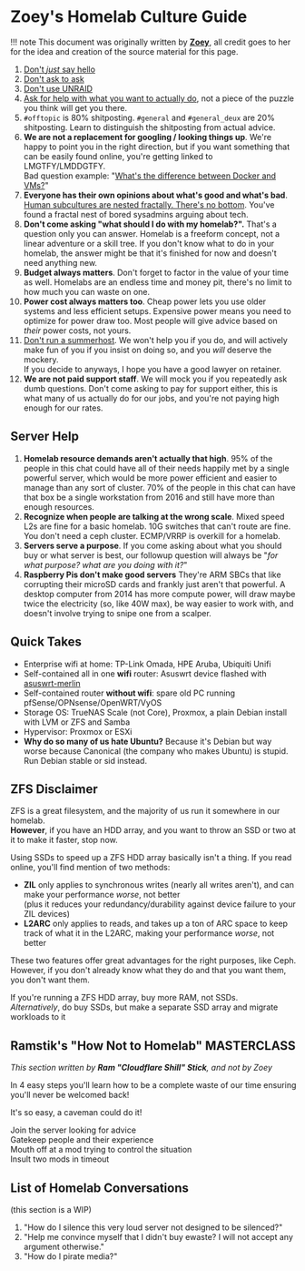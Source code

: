 # Zoey's Homelab Culture Guide

!!! note
    This document was originally written by **[Zoey](https://github.com/zekesonxx)**, all credit goes to her for the idea and creation of the source material for this page.

1. [Don't *just* say hello](https://nohello.net/en/)
2. [Don't ask to ask](https://dontasktoask.com/)
3. [Don't use UNRAID](https://en0.sh/raw/xtreks-unraid-rant)
4. [Ask for help with what you want to actually do](https://xyproblem.info/), not a piece of the puzzle you think will get you there.
5. `#offtopic` is 80% shitposting. `#general` and `#general_deux` are 20% shitposting. Learn to distinguish the shitposting from actual advice.
6. **We are not a replacement for googling / looking things up**. We're happy to point you in the right direction, but if you want something that can be easily found online, you're getting linked to LMGTFY/LMDDGTFY.  
Bad question example: "[What's the difference between Docker and VMs?](https://lmddgtfy.net/?q=docker%20vs%20VMs)"
7. **Everyone has their own opinions about what's good and what's bad**. [Human subcultures are nested fractally. There's no bottom](https://xkcd.com/1095/). You've found a fractal nest of bored sysadmins arguing about tech.
8. **Don't come asking "what should I do with my homelab?".** That's a question only you can answer. Homelab is a freeform concept, not a linear adventure or a skill tree. If you don't know what to do in your homelab, the answer might be that it's finished for now and doesn't need anything new.
9. **Budget always matters**. Don't forget to factor in the value of your time as well. Homelabs are an endless time and money pit, there's no limit to how much you can waste on one.
10. **Power cost always matters too**. Cheap power lets you use older systems and less efficient setups. Expensive power means you need to optimize for power draw too. Most people will give advice based on *their* power costs, not yours.
11. [Don't run a summerhost](https://grumpy.systems/2023/please-dont-sell-space-in-your-homelab/). We won't help you if you do, and will actively make fun of you if you insist on doing so, and you *will* deserve the mockery.  
If you decide to anyways, I hope you have a good lawyer on retainer.
12. **We are not paid support staff**. We will mock you if you repeatedly ask dumb questions. Don't come asking to pay for support either, this is what many of us actually do for our jobs, and you're not paying high enough for our rates.

## Server Help

1. **Homelab resource demands aren't actually that high**. 95% of the people in this chat could have all of their needs happily met by a single powerful server, which would be more power efficient and easier to manage than any sort of cluster. 70% of the people in this chat can have that box be a single workstation from 2016 and still have more than enough resources.
2. **Recognize when people are talking at the wrong scale**. Mixed speed L2s are fine for a basic homelab. 10G switches that can't route are fine. You don't need a ceph cluster. ECMP/VRRP is overkill for a homelab.
3. **Servers serve a purpose**. If you come asking about what you should buy or what server is best, our followup question will always be "*for what purpose? what are you doing with it?*"
4. **Raspberry Pis don't make good servers** They're ARM SBCs that like corrupting their microSD cards and frankly just aren't that powerful. A desktop computer from 2014 has more compute power, will draw maybe twice the electricity (so, like 40W max), be way easier to work with, and doesn't involve trying to snipe one from a scalper.

## Quick Takes

* Enterprise wifi at home: TP-Link Omada, HPE Aruba, Ubiquiti Unifi
* Self-contained all in one **wifi** router: Asuswrt device flashed with [asuswrt-merlin](https://www.asuswrt-merlin.net/)
* Self-contained router **without wifi**: spare old PC running pfSense/OPNsense/OpenWRT/VyOS
* Storage OS: TrueNAS Scale (not Core), Proxmox, a plain Debian install with LVM or ZFS and Samba
* Hypervisor: Proxmox or ESXi
* **Why do so many of us hate Ubuntu?** Because it's Debian but way worse because Canonical (the company who makes Ubuntu) is stupid. Run Debian stable or sid instead.

## ZFS Disclaimer

ZFS is a great filesystem, and the majority of us run it somewhere in our homelab.  
**However**, if you have an HDD array, and you want to throw an SSD or two at it to make it faster, stop now.

Using SSDs to speed up a ZFS HDD array basically isn't a thing. If you read online, you'll find mention of two methods:

* **ZIL** only applies to synchronous writes (nearly all writes aren't), and can make your performance *worse*, not better  
(plus it reduces your redundancy/durability against device failure to your ZIL devices)
* **L2ARC** only applies to reads, and takes up a ton of ARC space to keep track of what it in the L2ARC, making your performance *worse*, not better

These two features offer great advantages for the right purposes, like Ceph. However, if you don't already know what they do and that you want them, you don't want them.

If you're running a ZFS HDD array, buy more RAM, not SSDs.  
*Alternatively*, do buy SSDs, but make a separate SSD array and migrate workloads to it

## Ramstik's "How Not to Homelab" MASTERCLASS

*This section written by **Ram "Cloudflare Shill" Stick**, and not by Zoey*

In 4 easy steps you'll learn how to be a complete waste of our time ensuring you'll never be welcomed back!

It's so easy, a caveman could do it!

Join the server looking for advice  
Gatekeep people and their experience  
Mouth off at a mod trying to control the situation  
Insult two mods in timeout

## List of Homelab Conversations

(this section is a WIP)

1. "How do I silence this very loud server not designed to be silenced?"
2. "Help me convince myself that I didn't buy ewaste? I will not accept any argument otherwise."
3. "How do I pirate media?"
